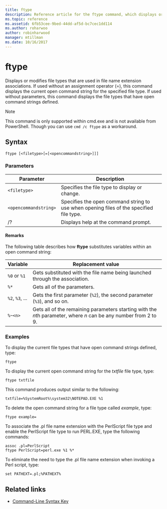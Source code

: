 ```yaml
---
title: ftype
description: Reference article for the ftype command, which displays or modifies file type used in file name extension associations.
ms.topic: reference
ms.assetid: 6fb53cee-9bed-44dd-af5d-bc7cec1dd114
ms.author: roharwoo
author: robinharwood
manager: mtillman
ms.date: 10/16/2017
---
```


# ftype

Displays or modifies file types that are used in file name extension associations. If used without an assignment operator (=), this command displays the current open command string for the specified file type. If used without parameters, this command displays the file types that have open command strings defined.

> [!NOTE]
> This command is only supported within cmd.exe and is not available from PowerShell.
> Though you can use `cmd /c ftype` as a workaround.

## Syntax

```
ftype [<filetype>[=[<opencommandstring>]]]
```

### Parameters

| Parameter | Description |
| --------- | ----------- |
| `<filetype>` | Specifies the file type to display or change. |
| `<opencommandstring>` | Specifies the open command string to use when opening files of the specified file type.|
| /? | Displays help at the command prompt. |

#### Remarks

The following table describes how **ftype** substitutes variables within an open command string:

| Variable | Replacement value |
| -------- | ----------------- |
| `%0` or `%1` | Gets substituted with the file name being launched through the association. |
| `%*` | Gets all of the parameters. |
| `%2`, `%3`, ... | Gets the first parameter (`%2`), the second parameter (`%3`), and so on. |
| `%~<n>` | Gets all of the remaining parameters starting with the *n*th parameter, where *n* can be any number from 2 to 9. |

### Examples

To display the current file types that have open command strings defined, type:

```
ftype
```

To display the current open command string for the *txtfile* file type, type:

```
ftype txtfile
```

This command produces output similar to the following:

`txtfile=%SystemRoot%\system32\NOTEPAD.EXE %1`

To delete the open command string for a file type called *example*, type:

```
ftype example=
```

To associate the .pl file name extension with the PerlScript file type and enable the PerlScript file type to run PERL.EXE, type the following commands:

```
assoc .pl=PerlScript
ftype PerlScript=perl.exe %1 %*
```

To eliminate the need to type the .pl file name extension when invoking a Perl script, type:

```
set PATHEXT=.pl;%PATHEXT%
```

## Related links

- [Command-Line Syntax Key](command-line-syntax-key.md)
